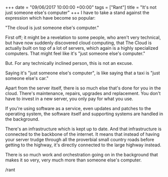 +++
date = "09/06/2017 10:00:00 +00:00"
tags = ["Rant"]
title = "It's not just someone else's computer"
+++
I have to take a stand against the expression which have become so popular:

"The cloud is just someone else's computer."

First off; it might be a revelation to some people, who aren't very technical,
but have now suddenly discovered cloud computing, that The Cloud  is actually
built on top of a lot of servers, which again is a highly specialized computers.
That might feel like it's "just someone else's computer."

But. For any technically inclined person, this is not an excuse.

Saying it's "just someone else's computer", is like saying that a taxi is "just
someone else's car."

Apart from the server itself, there is so much else that's done for you in the
cloud. There's maintenance, repairs, upgrades and replacement. You don't have to
invest in a new server, you only pay for what you use.

If you're using software as a service, even updates and patches to the operating
system, the software itself and supporting systems are handled in the
background.

There's an infrastructure which is kept up to date. And that infrastructure is
connected to the backbone of the internet. It means that instead of having your
server trudge through all the proverbial small country roads before getting to
the highway, it's directly connected to the large highway instead.

There is so much work and orchestration going on in the background that makes it
so very, very much more than someone else's computer.

/rant
